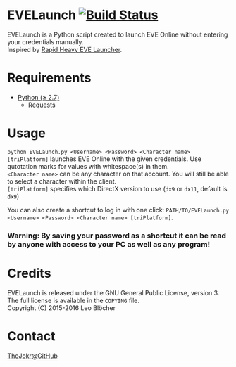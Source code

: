 # EVELaunch [![Build Status](https://travis-ci.org/TheJokr/EVELaunch.svg?branch=master)](https://travis-ci.org/TheJokr/EVELaunch)
EVELaunch is a Python script created to launch EVE Online without entering your credentials manually.  
Inspired by [Rapid Heavy EVE Launcher](https://github.com/raylu/rhel).

# Requirements
- [Python (&ge; 2.7)](https://python.org/)
  - [Requests](http://docs.python-requests.org/en/latest/)

# Usage
`python EVELaunch.py <Username> <Password> <Character name> [triPlatform]` launches EVE Online with the given credentials. Use qutotation marks for values with whitespace(s) in them.  
`<Character name>` can be any character on that account. You will still be able to select a character within the client.  
`[triPlatform]` specifies which DirectX version to use (`dx9` or `dx11`, default is `dx9`)

You can also create a shortcut to log in with one click: `PATH/TO/EVELaunch.py <Username> <Password> <Character name> [triPlatform]`.
### Warning: By saving your password as a shortcut it can be read by anyone with access to your PC as well as any program!

# Credits
EVELaunch is released under the GNU General Public License, version 3. The full license is available in the `COPYING` file.  
Copyright (C) 2015-2016  Leo Blöcher

# Contact
[TheJokr@GitHub](https://github.com/TheJokr)
